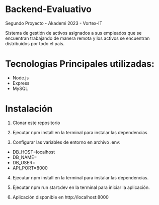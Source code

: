 # Backend-Evaluativo
 

Segundo Proyecto - Akademi 2023 - Vortex-IT

Sistema de gestión de activos asignados a sus empleados que se encuentran trabajando de manera remota y los activos se encuentran distribuidos por todo el país.

# Tecnologías Principales utilizadas:


- Node.js
- Express
- MySQL

# Instalación

1. Clonar este repositorio

2. Ejecutar npm install en la terminal para instalar las dependencias

3. Configurar las variables de entorno en archivo .env:

- DB_HOST=localhost
- DB_NAME=
- DB_USER=
- API_PORT=8000

4. Ejecutar npm install en la terminal para instalar las dependencias.


5. Ejecutar npm run start:dev en la terminal para iniciar la aplicación.

6. Aplicación disponible en http://localhost:8000

